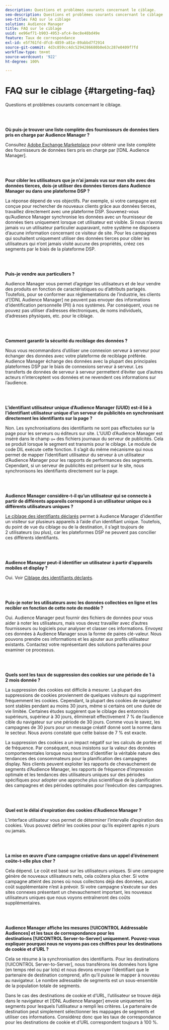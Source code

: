 ```yaml
---
description: Questions et problèmes courants concernant le ciblage.
seo-description: Questions et problèmes courants concernant le ciblage.
seo-title: FAQ sur le ciblage
solution: Audience Manager
title: FAQ sur le ciblage
uuid: ee96ef71-b903-4953-afc4-8ec8e48bd49e
feature: Taux de correspondance
exl-id: e5f761fd-dfc8-4859-a81e-89abbd7f2914
source-git-commit: 4d3c859cc4dc5294286680b0e63c287e0409f7fd
workflow-type: tm+mt
source-wordcount: '922'
ht-degree: 100%

---
```


# FAQ sur le ciblage {#targeting-faq}

Questions et problèmes courants concernant le ciblage.

<br> 

<!-- 

faq_targeting.xml

 -->

**Où puis-je trouver une liste complète des fournisseurs de données tiers pris en charge par Audience Manager ?**

Consultez [Adobe Exchange Marketplace](https://exchange.adobe.com/experiencecloud.html) pour obtenir une liste complète des fournisseurs de données tiers pris en charge par [!DNL Audience Manager].

<br> 

**Pour cibler les utilisateurs que je n’ai jamais vus sur mon site avec des données tierces, dois-je utiliser des données tierces dans Audience Manager ou dans une plateforme DSP ?**

La réponse dépend de vos objectifs. Par exemple, si votre campagne est conçue pour rechercher de nouveaux clients grâce aux données tierces, travaillez directement avec une plateforme DSP. Souvenez-vous qu’Audience Manager synchronise les données avec un fournisseur de données tiers uniquement lorsque cet utilisateur est visible. Si nous n’avons jamais vu un utilisateur particulier auparavant, notre système ne disposera d’aucune information concernant ce visiteur de site. Pour les campagnes qui souhaitent uniquement utiliser des données tierces pour cibler les utilisateurs qui n’ont jamais visité aucune des propriétés, créez ces segments par le biais de la plateforme DSP.

<br> 

**Puis-je vendre aux particuliers ?**

Audience Manager vous permet d’agréger les utilisateurs et de leur vendre des produits en fonction de caractéristiques ou d’attributs partagés. Toutefois, pour se conformer aux réglementations de l’industrie, les clients d’[!DNL Audience Manager] ne peuvent pas envoyer des informations d’identification personnelle (PII) à nos systèmes. Par conséquent, vous ne pouvez pas utiliser d’adresses électroniques, de noms individuels, d’adresses physiques, etc. pour le ciblage.

<br> 

**Comment garantir la sécurité du reciblage des données ?**

Nous vous recommandons d’utiliser une connexion serveur à serveur pour échanger des données avec votre plateforme de reciblage préférée. Audience Manager échange des données avec la plupart des principales plateformes DSP par le biais de connexions serveur à serveur. Les transferts de données de serveur à serveur permettent d’éviter que d’autres acteurs n’interceptent vos données et ne revendent ces informations sur l’audience.

<br> 

**L’identifiant utilisateur unique d’Audience Manager (UUID) est-il lié à l’identifiant utilisateur unique d’un serveur de publicités en synchronisant directement les identifiants sur la page ?**

Non. Les synchronisations des identifiants ne sont pas effectuées sur la page pour les serveurs ou éditeurs sur site. L’UUID d’Audience Manager est inséré dans le champ `u=` des fichiers journaux du serveur de publicités. Cela se produit lorsque le segment est transmis pour le ciblage. Le module de code DIL exécute cette fonction. Il s’agit du même mécanisme qui nous permet de mapper l’identifiant utilisateur du serveur à un utilisateur d’Audience Manager pour les rapports de performances des segments. Cependant, si un serveur de publicités est présent sur le site, nous synchronisons les identifiants directement sur la page.

<br> 

**Audience Manager considère-t-il qu’un utilisateur qui se connecte à partir de différents appareils correspond à un utilisateur unique ou à différents utilisateurs uniques ?**

[Le ciblage des identifiants déclarés](../features/declared-ids.md#declared-id-targeting) permet à Audience Manager d’identifier un visiteur sur plusieurs appareils à l’aide d’un identifiant unique. Toutefois, du point de vue du ciblage ou de la destination, il s’agit toujours de 2 utilisateurs (ou plus), car les plateformes DSP ne peuvent pas concilier ces différents identifiants.

<br> 

**Audience Manager peut-il identifier un utilisateur à partir d’appareils mobiles et display ?**

Oui. Voir [Ciblage des identifiants déclarés](../features/declared-ids.md#declared-id-targeting).

<br> 

**Puis-je noter les utilisateurs avec les données collectées en ligne et les recibler en fonction de cette note de modèle ?**

Oui. Audience Manager peut fournir des fichiers de données pour vous aider à noter les utilisateurs, mais vous devez travailler avec d’autres fournisseurs ou logiciels pour analyser et classer ces informations. Envoyez ces données à Audience Manager sous la forme de paires clé-valeur. Nous pouvons prendre ces informations et les ajouter aux profils utilisateur existants. Contactez votre représentant des solutions partenaires pour examiner ce processus.

<br> 

**Quels sont les taux de suppression des cookies sur une période de 1 à 2 mois donnée ?**

La suppression des cookies est difficile à mesurer. La plupart des suppressions de cookies proviennent de quelques visiteurs qui suppriment fréquemment les cookies. Cependant, la plupart des cookies de navigateur sont stables pendant au moins 30 jours, même si certains ont une durée de vie limitée. Certaines études suggèrent que le ciblage des entonnoirs supérieurs, supérieur à 30 jours, éliminerait effectivement 7 % de l’audience cible du navigateur sur une période de 30 jours. Comme vous le savez, les campagnes de 30 jours pour un message créatif donné sont la norme dans le secteur. Nous avons constaté que cette baisse de 7 % est exacte.

La suppression des cookies a un impact négatif sur les calculs de portée et de fréquence. Par conséquent, nous insistons sur la valeur des données comportementales lorsque nous tentons d’identifier la véritable nature des tendances des consommateurs pour la planification des campagnes display. Nos clients peuvent exploiter les rapports de chevauchement de segments d’Audience Manager, les rapports de fréquence d’impression optimale et les tendances des utilisateurs uniques sur des périodes spécifiques pour adopter une approche plus scientifique de la planification des campagnes et des périodes optimales pour l’exécution des campagnes.

<br> 

**Quel est le délai d’expiration des cookies d’Audience Manager ?**

L’interface utilisateur vous permet de déterminer l’intervalle d’expiration des cookies. Vous pouvez définir les cookies pour qu’ils expirent après *n* jours ou jamais.

<br> 

**La mise en œuvre d’une campagne créative dans un appel d’événement coûte-t-elle plus cher ?**

Cela dépend. Le coût est basé sur les utilisateurs uniques. Si une campagne génère de nouveaux utilisateurs nets, cela coûtera plus cher. Si votre campagne atteint des zones où nous collectons déjà des données, aucun coût supplémentaire n’est à prévoir. Si votre campagne s’exécute sur des sites connexes présentant un chevauchement important, les nouveaux utilisateurs uniques que nous voyons entraîneront des coûts supplémentaires.

<br> 

**Audience Manager affiche les mesures [!UICONTROL Addressable Audiences] et les taux de correspondance pour les destinations [!UICONTROL Server-to-Server] uniquement. Pouvez-vous expliquer pourquoi nous ne voyons pas ces chiffres pour les destinations de cookie et d’URL ?**

Cela se résume à la synchronisation des identifiants. Pour les destinations [!UICONTROL Server-to-Server], nous transférons les données hors ligne (en temps réel ou par lots) et nous devons envoyer l’identifiant que le partenaire de destination comprend, afin qu’il puisse le mapper à nouveau au navigateur. Le nombre adressable de segments est un sous-ensemble de la population totale de segments.

Dans le cas des destinations de cookie et d’URL, l’utilisateur se trouve déjà dans le navigateur et [!DNL Audience Manager] envoie uniquement les segments pour lesquels l’utilisateur a rempli les critères. Le partenaire de destination peut simplement sélectionner les mappages de segments et utiliser ces informations. Considérez donc que les taux de correspondance pour les destinations de cookie et d’URL correspondent toujours à 100 %.
